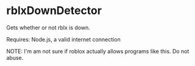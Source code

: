 # rblxDownDetector
Gets whether or not rblx is down.

Requires: Node.js, a valid internet connection

NOTE: I'm am not sure if roblox actually allows programs like this. Do not abuse.
